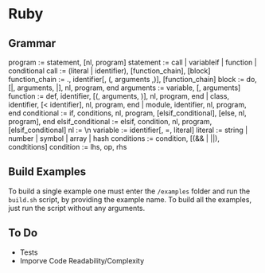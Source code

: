 # Ruby

## Grammar
program := statement, [nl, program]
statement := call | variableif  | function | conditional
call := (literal | identifier), [function_chain], [block]
function_chain := ., identifier[, (, arguments ,)], [function_chain]
block := do, [|, arguments, |], nl, program, end
arguments := variable, [, arguments]
function := def, identifier, [(, arguments, )], nl, program, end |
            class, identifier, [< identifier], nl, program, end |
            module, identifier, nl, program, end
conditional := if, conditions, nl, program, [elsif_conditional], [else, nl, program], end
elsif_conditional := elsif, condition, nl, program, [elsif_conditional]
nl := \n
variable := identifier[, =, literal]
literal := string | number | symbol | array | hash
conditions := condition, [(&& | ||), condtitions]
condition := lhs, op, rhs

## Build Examples
To build a single example one must enter the `/examples` folder and run the `build.sh` script, by providing the example name.
To build all the examples, just run the script without any arguments.

## To Do
- Tests
- Imporve Code Readability/Complexity
